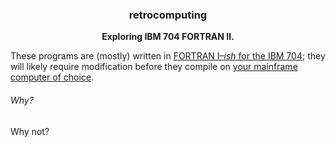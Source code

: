 <h3 align="center">retrocomputing</h3>

<p align="center">
  <b>Exploring IBM 704 FORTRAN II.</b>
</p>

These programs are (mostly) written in [FORTRAN I&ndash;*ish* for the IBM 704](https://archive.computerhistory.org/resources/text/Fortran/102649787.05.01.acc.pdf); they will likely require modification before they compile on [your mainframe computer of choice](https://github.com/simh/simh).

###### Why?

Why not?

